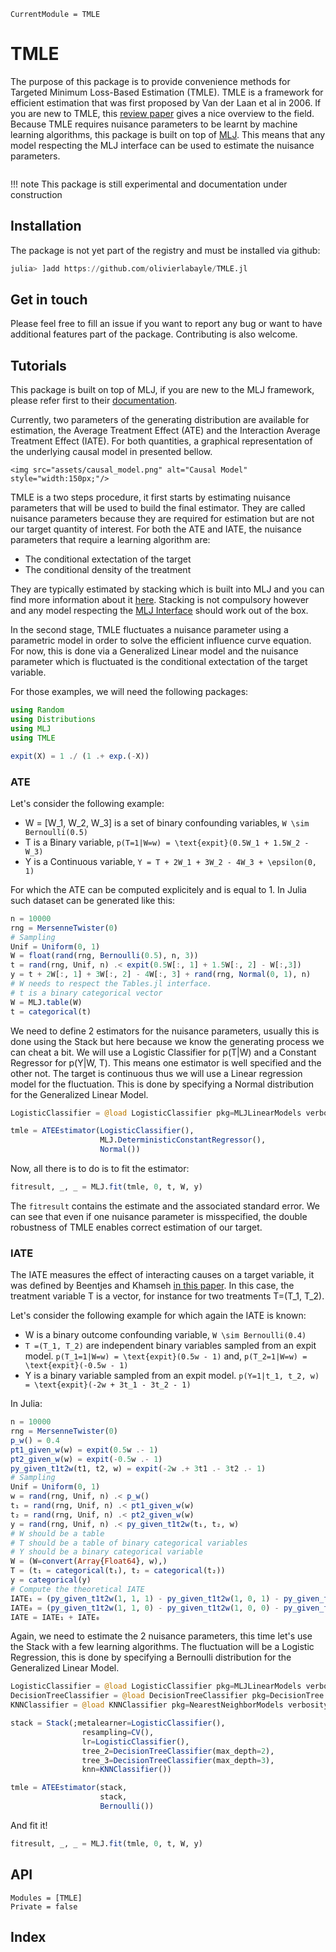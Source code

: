 ```@meta
CurrentModule = TMLE
```

# TMLE

The purpose of this package is to provide convenience methods for 
Targeted Minimum Loss-Based Estimation (TMLE). TMLE is a framework for
efficient estimation that was first proposed by Van der Laan et al in 2006.
If you are new to TMLE, this [review paper](https://www.hindawi.com/journals/as/2014/502678/) 
gives a nice overview to the field. Because TMLE requires nuisance parameters 
to be learnt by machine learning algorithms, this package is built on top of 
[MLJ](https://alan-turing-institute.github.io/MLJ.jl/dev/). This means that any model 
respecting the MLJ interface can be used to estimate the nuisance parameters.

```@contents
```

!!! note 
    This package is still experimental and documentation under construction


## Installation

The package is not yet part of the registry and must be installed via github:

```julia
julia> ]add https://github.com/olivierlabayle/TMLE.jl
```

## Get in touch

Please feel free to fill an issue if you want to report any bug
or want to have additional features part of the package. 
Contributing is also welcome.

## Tutorials

This package is built on top of MLJ, if you are new to the MLJ framework, 
please refer first to their [documentation](https://alan-turing-institute.github.io/MLJ.jl/dev/).

Currently, two parameters of the generating distribution are available for estimation, the
Average Treatment Effect (ATE) and the Interaction Average 
Treatment Effect (IATE). For both quantities, a graphical representation of the 
underlying causal model in presented bellow.

```@raw html
<img src="assets/causal_model.png" alt="Causal Model" style="width:150px;"/>
```

TMLE is a two steps procedure, it first starts by estimating nuisance 
parameters that will be used to build the final estimator. They are called nuisance parameters
because they are required for estimation but are not our target quantity of interest. 
For both the ATE and IATE, the nuisance parameters that require a learning algorithm are:

- The conditional extectation of the target 
- The conditional density of the treatment

They are typically estimated by stacking which is built into MLJ
and you can find more information about it [here](https://alan-turing-institute.github.io/MLJ.jl/dev/composing_models/#Model-Stacking). Stacking is not compulsory however and any model 
respecting the [MLJ Interface](https://github.com/JuliaAI/MLJModelInterface.jl) should work out of the box.

In the second stage, TMLE fluctuates a nuisance parameter using a parametric model in order to
solve the efficient influence curve equation. For now, this is done via a 
Generalized Linear model and the nuisance parameter which is fluctuated is the
conditional extectation of the target variable.

For those examples, we will need the following packages:

```julia
using Random
using Distributions
using MLJ
using TMLE

expit(X) = 1 ./ (1 .+ exp.(-X))
```

### ATE

Let's consider the following example:

- W = [W_1, W_2, W_3] is a set of binary confounding variables, ``W \sim Bernoulli(0.5)``
- T is a Binary variable, ``p(T=1|W=w) = \text{expit}(0.5W_1 + 1.5W_2 - W_3)``
- Y is a Continuous variable, ``Y = T + 2W_1 + 3W_2 - 4W_3 + \epsilon(0, 1)``

For which the ATE can be computed explicitely and is equal to 1. In Julia such dataset
can be generated like this:

```julia
n = 10000
rng = MersenneTwister(0)
# Sampling
Unif = Uniform(0, 1)
W = float(rand(rng, Bernoulli(0.5), n, 3))
t = rand(rng, Unif, n) .< expit(0.5W[:, 1] + 1.5W[:, 2] - W[:,3])
y = t + 2W[:, 1] + 3W[:, 2] - 4W[:, 3] + rand(rng, Normal(0, 1), n)
# W needs to respect the Tables.jl interface.
# t is a binary categorical vector
W = MLJ.table(W)
t = categorical(t)
```

We need to define 2 estimators for the nuisance parameters, usually this is 
done using the Stack but here because we know the generating process we can 
cheat a bit. We will use a Logistic Classifier for p(T|W) and a Constant Regressor
for p(Y|W, T). This means one estimator is well specified and the other not. 
The target is continuous thus we will use a Linear regression model 
for the fluctuation. This is done by specifying a Normal distribution for the 
Generalized Linear Model.

```julia
LogisticClassifier = @load LogisticClassifier pkg=MLJLinearModels verbosity=0

tmle = ATEEstimator(LogisticClassifier(),
                    MLJ.DeterministicConstantRegressor(),
                    Normal())
```

Now, all there is to do is to fit the estimator:

```julia
fitresult, _, _ = MLJ.fit(tmle, 0, t, W, y)
```

The `fitresult` contains the estimate and the associated standard error. We can see 
that even if one nuisance parameter is misspecified, the double robustness of TMLE
enables correct estimation of our target.


### IATE

The IATE measures the effect of interacting causes on a target variable, it was 
defined by Beentjes and Khamseh [in this paper](https://link.aps.org/doi/10.1103/PhysRevE.102.053314).
In this case, the treatment variable T is a vector, for instance for two treatments T=(T_1, T_2).

Let's consider the following example for which again the IATE is known:

- W is a binary outcome confounding variable, ``W \sim Bernoulli(0.4)``
- ``T =(T_1, T_2)`` are independent binary variables sampled from an expit model. ``p(T_1=1|W=w) = \text{expit}(0.5w - 1)`` and, ``p(T_2=1|W=w) = \text{expit}(-0.5w - 1)``
- Y is a binary variable sampled from an expit model. ``p(Y=1|t_1, t_2, w) = \text{expit}(-2w + 3t_1 - 3t_2 - 1)``

In Julia:

```julia
n = 10000
rng = MersenneTwister(0)
p_w() = 0.4
pt1_given_w(w) = expit(0.5w .- 1)
pt2_given_w(w) = expit(-0.5w .- 1)
py_given_t1t2w(t1, t2, w) = expit(-2w .+ 3t1 .- 3t2 .- 1)
# Sampling
Unif = Uniform(0, 1)
w = rand(rng, Unif, n) .< p_w()
t₁ = rand(rng, Unif, n) .< pt1_given_w(w)
t₂ = rand(rng, Unif, n) .< pt2_given_w(w)
y = rand(rng, Unif, n) .< py_given_t1t2w(t₁, t₂, w)
# W should be a table
# T should be a table of binary categorical variables
# Y should be a binary categorical variable
W = (W=convert(Array{Float64}, w),)
T = (t₁ = categorical(t₁), t₂ = categorical(t₂))
y = categorical(y)
# Compute the theoretical IATE
IATE₁ = (py_given_t1t2w(1, 1, 1) - py_given_t1t2w(1, 0, 1) - py_given_t1t2w(0, 1, 1) + py_given_t1t2w(0, 0, 1))*p_w()
IATE₀ = (py_given_t1t2w(1, 1, 0) - py_given_t1t2w(1, 0, 0) - py_given_t1t2w(0, 1, 0) + py_given_t1t2w(0, 0, 0))*(1 - p_w())
IATE = IATE₁ + IATE₀
```

Again, we need to estimate the 2 nuisance parameters, this time let's use the 
Stack with a few learning algorithms. The fluctuation will be a Logistic Regression,
this is done by specifying a Bernoulli distribution for the 
Generalized Linear Model.

```julia
LogisticClassifier = @load LogisticClassifier pkg=MLJLinearModels verbosity=0
DecisionTreeClassifier = @load DecisionTreeClassifier pkg=DecisionTree verbosity=0
KNNClassifier = @load KNNClassifier pkg=NearestNeighborModels verbosity=0

stack = Stack(;metalearner=LogisticClassifier(),
                resampling=CV(),
                lr=LogisticClassifier(),
                tree_2=DecisionTreeClassifier(max_depth=2),
                tree_3=DecisionTreeClassifier(max_depth=3),
                knn=KNNClassifier())

tmle = ATEEstimator(stack,
                    stack,
                    Bernoulli())
```

And fit it!

```julia
fitresult, _, _ = MLJ.fit(tmle, 0, t, W, y)
```


## API 


```@autodocs
Modules = [TMLE]
Private = false
```

## Index 


```@index
```